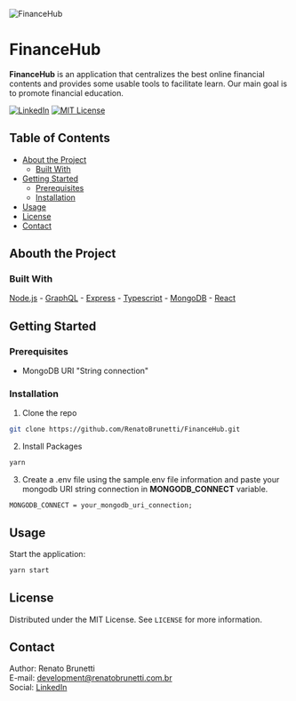 ![FinanceHub](https://renatobrunetti.com.br/projects/financehub/financehub-logo-github.png)

# FinanceHub

**FinanceHub** is an application that centralizes the best online financial contents and provides some usable tools to facilitate learn. Our main goal is to promote financial education.

[![LinkedIn][linkedin-shield]][linkedin-url]
[![MIT License][license-shield]][license-url]

## Table of Contents

- [About the Project](#about-the-project)
  - [Built With](#built-with)
- [Getting Started](#getting-started)
  - [Prerequisites](#prerequisites)
  - [Installation](#installation)
- [Usage](#usage)
- [License](#license)
- [Contact](#contact)

## Abouth the Project

### Built With

[Node.js](https://nodejs.org/) -
[GraphQL](https://graphql.org/) -
[Express](https://expressjs.com/) -
[Typescript](https://www.typescriptlang.org/) -
[MongoDB](https://www.mongodb.com/) -
[React](https://reactjs.org/)

## Getting Started

### Prerequisites

- MongoDB URI "String connection"

### Installation

1. Clone the repo

```sh
git clone https://github.com/RenatoBrunetti/FinanceHub.git
```

2. Install Packages

```sh
yarn
```

3. Create a .env file using the sample.env file information and paste your mongodb URI string connection in **MONGODB_CONNECT** variable.

```JS
MONGODB_CONNECT = your_mongodb_uri_connection;
```

## Usage

Start the application:

```sh
yarn start
```

## License

Distributed under the MIT License. See `LICENSE` for more information.

## Contact

Author: Renato Brunetti<br>
E-mail: [development@renatobrunetti.com.br](mailto:development@renatobrunetti.com.br)<br>
Social: [LinkedIn](https://linkedin.com/in/RenatoCarapiaBrunetti/)

<!-- MARKDOWN LINKS & IMAGES -->

[license-shield]: https://img.shields.io/github/license/othneildrew/Best-README-Template.svg?style=flat-square
[license-url]: https://github.com/RenatoBrunetti/FinanceHub/blob/master/license.txt
[linkedin-shield]: https://img.shields.io/badge/-LinkedIn-black.svg?style=flat-square&logo=linkedin&colorB=555
[linkedin-url]: https://linkedin.com/in/RenatoCarapiaBrunetti/
